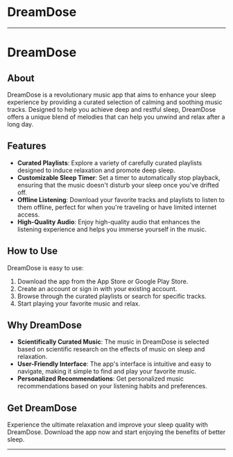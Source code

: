 # DreamDose


---

# DreamDose

## About

DreamDose is a revolutionary music app that aims to enhance your sleep experience by providing a curated selection of calming and soothing music tracks. Designed to help you achieve deep and restful sleep, DreamDose offers a unique blend of melodies that can help you unwind and relax after a long day.

## Features

- **Curated Playlists**: Explore a variety of carefully curated playlists designed to induce relaxation and promote deep sleep.
- **Customizable Sleep Timer**: Set a timer to automatically stop playback, ensuring that the music doesn't disturb your sleep once you've drifted off.
- **Offline Listening**: Download your favorite tracks and playlists to listen to them offline, perfect for when you're traveling or have limited internet access.
- **High-Quality Audio**: Enjoy high-quality audio that enhances the listening experience and helps you immerse yourself in the music.

## How to Use

DreamDose is easy to use:
1. Download the app from the App Store or Google Play Store.
2. Create an account or sign in with your existing account.
3. Browse through the curated playlists or search for specific tracks.
4. Start playing your favorite music and relax.

## Why DreamDose

- **Scientifically Curated Music**: The music in DreamDose is selected based on scientific research on the effects of music on sleep and relaxation.
- **User-Friendly Interface**: The app's interface is intuitive and easy to navigate, making it simple to find and play your favorite music.
- **Personalized Recommendations**: Get personalized music recommendations based on your listening habits and preferences.

## Get DreamDose

Experience the ultimate relaxation and improve your sleep quality with DreamDose. Download the app now and start enjoying the benefits of better sleep.

---


